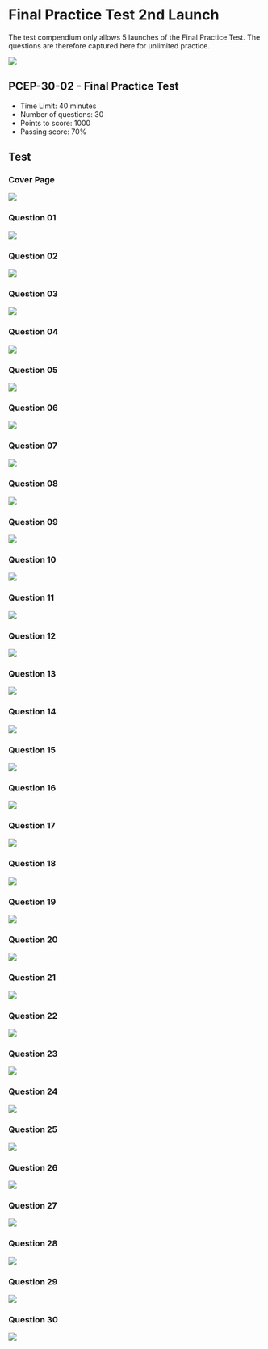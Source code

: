 # Final Practice Test 2nd Launch

The test compendium only allows 5 launches of the Final Practice Test. The questions are therefore captured here for unlimited practice.&#x20;

![](<../../.gitbook/assets/Final Practice Test 1st Launch.png>)

## PCEP-30-02 - Final Practice Test

* Time Limit: 40 minutes&#x20;
* Number of questions: 30
* Points to score: 1000
* Passing score: 70%

## Test

### Cover Page

![](<../../.gitbook/assets/Final Practice Test 1st Launch 00.png>)

### Question 01

![](<../../.gitbook/assets/Final Practice Test 1st Launch 01.png>)

### Question 02

![](<../../.gitbook/assets/Final Practice Test 1st Launch 02.png>)

### Question 03

![](<../../.gitbook/assets/Final Practice Test 1st Launch 03.png>)

### Question 04

![](<../../.gitbook/assets/Final Practice Test 1st Launch 04.png>)

### Question 05

![](<../../.gitbook/assets/Final Practice Test 1st Launch 05.png>)

### Question 06

![](<../../.gitbook/assets/Final Practice Test 1st Launch 06.png>)

### Question 07

![](<../../.gitbook/assets/Final Practice Test 1st Launch 07.png>)

### Question 08

![](<../../.gitbook/assets/Final Practice Test 1st Launch 08.png>)

### Question 09

![](<../../.gitbook/assets/Final Practice Test 1st Launch 09.png>)

### Question 10

![](<../../.gitbook/assets/Final Practice Test 1st Launch 10.png>)

### Question 11

![](<../../.gitbook/assets/Final Practice Test 1st Launch 11.png>)

### Question 12

![](<../../.gitbook/assets/Final Practice Test 1st Launch 12.png>)

### Question 13

![](<../../.gitbook/assets/Final Practice Test 1st Launch 13.png>)

### Question 14

![](<../../.gitbook/assets/Final Practice Test 1st Launch 14.png>)

### Question 15

![](<../../.gitbook/assets/Final Practice Test 1st Launch 15.png>)

### Question 16

![](<../../.gitbook/assets/Final Practice Test 1st Launch 16.png>)

### Question 17

![](<../../.gitbook/assets/Final Practice Test 1st Launch 17.png>)

### Question 18

![](<../../.gitbook/assets/Final Practice Test 1st Launch 18.png>)

### Question 19

![](<../../.gitbook/assets/Final Practice Test 1st Launch 19.png>)

### Question 20

![](<../../.gitbook/assets/Final Practice Test 1st Launch 20.png>)

### Question 21

![](<../../.gitbook/assets/Final Practice Test 1st Launch 21.png>)

### Question 22

![](<../../.gitbook/assets/Final Practice Test 1st Launch 22.png>)

### Question 23

![](<../../.gitbook/assets/Final Practice Test 1st Launch 23.png>)

### Question 24

![](<../../.gitbook/assets/Final Practice Test 1st Launch 24.png>)

### Question 25

![](<../../.gitbook/assets/Final Practice Test 1st Launch 25.png>)

### Question 26

![](<../../.gitbook/assets/Final Practice Test 1st Launch 26.png>)

### Question 27

![](<../../.gitbook/assets/Final Practice Test 1st Launch 27.png>)

### Question 28

![](<../../.gitbook/assets/Final Practice Test 1st Launch 28.png>)

### Question 29

![](<../../.gitbook/assets/Final Practice Test 1st Launch 29.png>)

### Question 30

![](<../../.gitbook/assets/Final Practice Test 1st Launch 30.png>)

